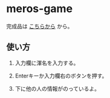 # meros-game

完成品は [こちらから](meros-game.web.app) から。

## 使い方

1. 入力欄に渾名を入力する。

1. Enterキーか入力欄右のボタンを押す。

1. 下に他の人の情報がのっているよ。

